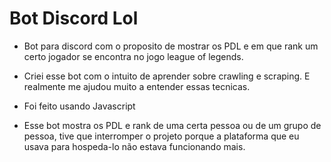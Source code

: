 # Bot Discord Lol

- Bot para discord com o proposito de mostrar os PDL e em que rank um certo jogador se encontra no jogo league of legends.

- Criei esse bot com o intuito de aprender sobre crawling e scraping. E realmente me ajudou muito a entender essas tecnicas.

- Foi feito usando Javascript

- Esse bot mostra os PDL e rank de uma certa pessoa ou de um grupo de pessoa, tive que interromper o projeto porque a plataforma que eu usava para hospeda-lo não estava funcionando mais.
